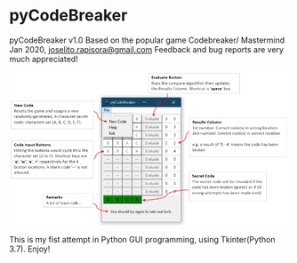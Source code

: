 # pyCodeBreaker


pyCodeBreaker v1.0
Based on the popular game Codebreaker/ Mastermind
Jan 2020, joselito.rapisora@gmail.com
Feedback and bug reports are very much appreciated!



![help pic1](help.png)




This is my fist attempt in Python GUI programming, using Tkinter(Python 3.7).
Enjoy!

